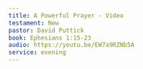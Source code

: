 ```yaml
---
title: A Powerful Prayer - Video
testament: New
pastor: David Puttick
book: Ephesians 1:15-23
audio: https://youtu.be/EW7a9RZNb5A
service: evening
---
```

